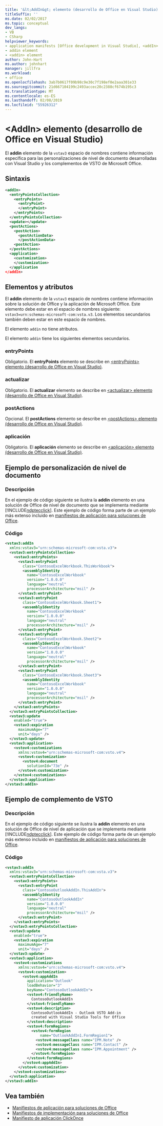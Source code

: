 ```yaml
---
title: '&lt;AddIn&gt; elemento (desarrollo de Office en Visual Studio)'
titleSuffix: ''
ms.date: 02/02/2017
ms.topic: conceptual
dev_langs:
- VB
- CSharp
helpviewer_keywords:
- application manifests [Office development in Visual Studio], <addIn> element
- addin element
- <addin> element
author: John-Hart
ms.author: johnhart
manager: jillfra
ms.workload:
- office
ms.openlocfilehash: 3ab7b0617f09b98c9e30c7f198ef0e2aaa301e33
ms.sourcegitcommit: 21d667104199c2493accec20c2388cf674b195c3
ms.translationtype: MT
ms.contentlocale: es-ES
ms.lasthandoff: 02/08/2019
ms.locfileid: "55926312"
---
```

# <a name="ltaddingt-element-office-development-in-visual-studio"></a>&lt;AddIn&gt; elemento (desarrollo de Office en Visual Studio)
  El **addin** elemento de la `vstav3` espacio de nombres contiene información específica para las personalizaciones de nivel de documento desarrolladas con Visual Studio y los complementos de VSTO de Microsoft Office.

## <a name="syntax"></a>Sintaxis

```xml
<addIn>
  <entryPointsCollection>
    <entryPoints>
      <entryPoint>
      </entryPoint>
    </entryPoints>
  </entryPointsCollection>
  <update></update>
  <postActions>
    <postAction>
      <postActionData>
      </postActionData>
    <postAction>
  </postActions>
  <application>
    <customization>
    </customization>
  </application
</addIn>
```

## <a name="elements-and-attributes"></a>Elementos y atributos
 El **addin** elemento de la `vstav3` espacio de nombres contiene información sobre la solución de Office y la aplicación de Microsoft Office. Este elemento debe estar en el espacio de nombres siguiente: `vstav3=urn:schemas-microsoft-com:vsta.v3`. Los elementos secundarios también deben estar en este espacio de nombres.

 El elemento `addin` no tiene atributos.

 El elemento `addin` tiene los siguientes elementos secundarios.

### <a name="entrypoints"></a>entryPoints
 Obligatorio. El **entryPoints** elemento se describe en [ &#60;entryPoints&#62; elemento &#40;desarrollo de Office en Visual Studio&#41;](../vsto/entrypoints-element-office-development-in-visual-studio.md).

### <a name="update"></a>actualizar
 Obligatorio. El **actualizar** elemento se describe en [ &#60;actualizar&#62; elemento &#40;desarrollo de Office en Visual Studio&#41;](../vsto/update-element-office-development-in-visual-studio.md).

### <a name="postactions"></a>postActions
 Opcional. El **postActions** elemento se describe en [ &#60;postActions&#62; elemento &#40;desarrollo de Office en Visual Studio&#41;](../vsto/postactions-element-office-development-in-visual-studio.md).

### <a name="application"></a>aplicación
 Obligatorio. El **aplicación** elemento se describe en [ &#60;aplicación&#62; elemento &#40;desarrollo de Office en Visual Studio&#41;](../vsto/application-element-office-development-in-visual-studio.md).

## <a name="document-level-customization-example"></a>Ejemplo de personalización de nivel de documento

### <a name="description"></a>Descripción
 En el ejemplo de código siguiente se ilustra la **addin** elemento en una solución de Office de nivel de documento que se implementa mediante [!INCLUDE[ndptecclick](../vsto/includes/ndptecclick-md.md)]. Este ejemplo de código forma parte de un ejemplo más extenso incluido en [manifiestos de aplicación para soluciones de Office](../vsto/application-manifests-for-office-solutions.md).

### <a name="code"></a>Código

```xml
<vstav3:addIn
  xmlns:vstav3="urn:schemas-microsoft-com:vsta.v3">
  <vstav3:entryPointsCollection>
    <vstav3:entryPoints>
      <vstav3:entryPoint
        class="ContosoExcelWorkbook.ThisWorkbook">
        <assemblyIdentity
          name="ContosoExcelWorkbook"
          version="1.0.0.0"
          language="neutral"
          processorArchitecture="msil" />
      </vstav3:entryPoint>
      <vstav3:entryPoint
        class="ContosoExcelWorkbook.Sheet1">
        <assemblyIdentity
          name="ContosoExcelWorkbook"
          version="1.0.0.0"
          language="neutral"
          processorArchitecture="msil" />
      </vstav3:entryPoint>
      <vstav3:entryPoint
        class="ContosoExcelWorkbook.Sheet2">
        <assemblyIdentity
          name="ContosoExcelWorkbook"
          version="1.0.0.0"
          language="neutral"
          processorArchitecture="msil" />
      </vstav3:entryPoint>
      <vstav3:entryPoint
        class="ContosoExcelWorkbook.Sheet3">
        <assemblyIdentity
          name="ContosoExcelWorkbook"
          version="1.0.0.0"
          language="neutral"
          processorArchitecture="msil" />
      </vstav3:entryPoint>
    </vstav3:entryPoints>
  </vstav3:entryPointsCollection>
  <vstav3:update
    enabled="true">
    <vstav3:expiration
      maximumAge="7"
      unit="days" />
  </vstav3:update>
  <vstav3:application>
    <vstov4:customizations
      xmlns:vstov4="urn:schemas-microsoft-com:vsto.v4">
      <vstov4:customization>
        <vstov4:document
          solutionId="73e" />
      </vstov4:customization>
    </vstov4:customizations>
  </vstav3:application>
</vstav3:addIn>
```

## <a name="vsto-add-in-example"></a>Ejemplo de complemento de VSTO

### <a name="description"></a>Descripción
 En el ejemplo de código siguiente se ilustra la **addin** elemento en una solución de Office de nivel de aplicación que se implementa mediante [!INCLUDE[ndptecclick](../vsto/includes/ndptecclick-md.md)]. Este ejemplo de código forma parte de un ejemplo más extenso incluido en [manifiestos de aplicación para soluciones de Office](../vsto/application-manifests-for-office-solutions.md).

### <a name="code"></a>Código

```xml
<vstav3:addIn
  xmlns:vstav3="urn:schemas-microsoft-com:vsta.v3">
  <vstav3:entryPointsCollection>
    <vstav3:entryPoints>
      <vstav3:entryPoint
        class="ContosoOutlookAddIn.ThisAddIn">
        <assemblyIdentity
          name="ContosoOutlookAddIn"
          version="1.0.0.0"
          language="neutral"
          processorArchitecture="msil" />
      </vstav3:entryPoint>
    </vstav3:entryPoints>
  </vstav3:entryPointsCollection>
  <vstav3:update
    enabled="true">
    <vstav3:expiration
      maximumAge="7"
      unit="days" />
  </vstav3:update>
  <vstav3:application>
    <vstov4:customizations
      xmlns:vstov4="urn:schemas-microsoft-com:vsto.v4">
      <vstov4:customization>
        <vstov4:appAddIn
          application="Outlook"
          loadBehavior="3"
          keyName="ContosoOutlookAddIn">
          <vstov4:friendlyName>
            ContosoOutlookAddIn
          </vstov4:friendlyName>
          <vstov4:description>
            ContosoOutlookAddIn - Outlook VSTO Add-in
            created with Visual Studio Tools for Office
          </vstov4:description>
          <vstov4:formRegions>
            <vstov4:formRegion
                name="OutlookAddIn1.FormRegion1">
              <vstov4:messageClass name="IPM.Note" />
              <vstov4:messageClass name="IPM.Contact" />
              <vstov4:messageClass name="IPM.Appointment" />
            </vstov4:formRegion>
          </vstov4:formRegions>
        </vstov4:appAddIn>
      </vstov4:customization>
    </vstov4:customizations>
  </vstav3:application>
</vstav3:addIn>
```

## <a name="see-also"></a>Vea también

- [Manifiestos de aplicación para soluciones de Office](../vsto/application-manifests-for-office-solutions.md)
- [Manifiestos de implementación para soluciones de Office](../vsto/deployment-manifests-for-office-solutions.md)
- [Manifiesto de aplicación ClickOnce](../deployment/clickonce-application-manifest.md)